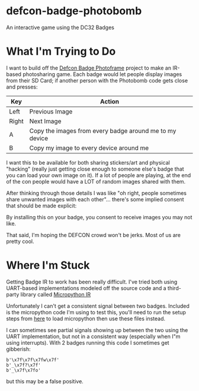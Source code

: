 # defcon-badge-photobomb
An interactive game using the DC32 Badges

# What I'm Trying to Do

I want to build off the [Defcon Badge Photoframe](https://github.com/nai1s/defcon-32-badge-photoframe) project to make an IR-based photosharing game. Each badge would let people display images from their SD Card; if another person with the Photobomb code gets close and presses:

| Key | Action |
| --- | ----- |
| Left | Previous Image |
| Right | Next Image |
| A | Copy the images from every badge around me to my device |
| B | Copy my image to every device around me |

I want this to be available for both sharing stickers/art and physical "hacking" (really just getting close enough to someone else's badge that you can load your own image on it). If a lot of people are playing, at the end of the con people would have a LOT of random images shared with them.

After thinking through those details I was like "oh right, people sometimes share unwanted images with each other"... there's some implied consent that should be made explicit:

By installing this on your badge, you consent to receive images you may not like.

That said, I'm hoping the DEFCON crowd won't be jerks. Most of us are pretty cool.

# Where I'm Stuck

Getting Badge IR to work has been really difficult. I've tried both using UART-based implementations modeled off the source code and a third-party library called [Micropython IR](https://github.com/peterhinch/micropython_ir)


Unfortunately I can't get a consistent signal between two badges. Included is the micropython code I'm using to test this, you'll need to run the setup steps from [here](https://github.com/nai1s/defcon-32-badge-photoframe) to load micropython then use these files instead.

I can sometimes see partial signals showing up between the two using the UART implementation, but not in a consistent way (especially when I"m using interrupts). With 2 badges running this code I sometimes get gibberish:

```
b'\x7f\x7f\x7fw\x7f'
b'_\x7f?\x7f'
b'_\x7f\x7fo'
```

but this may be a false positive.